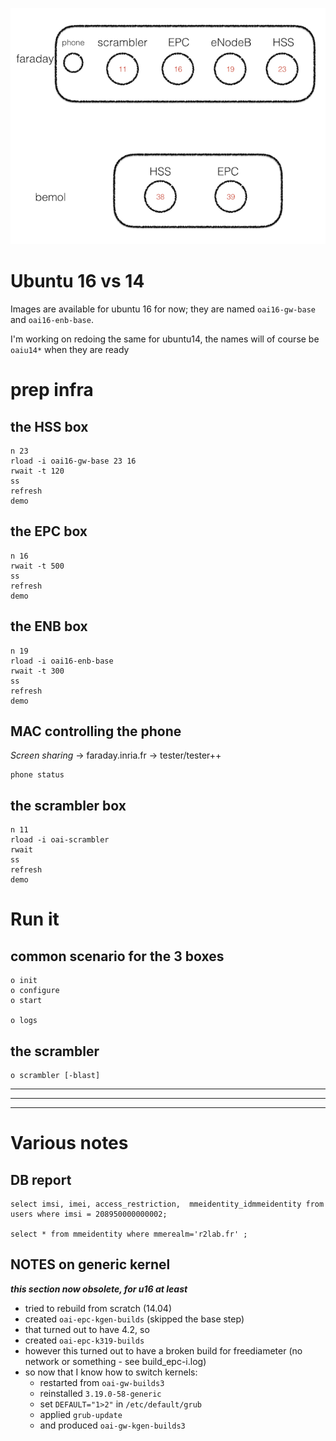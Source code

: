 ![](oai-nodes.001.png)


# Ubuntu 16 vs 14

Images are available for ubuntu 16 for now; they are named `oai16-gw-base` and `oai16-enb-base`.

I'm working on redoing the same for ubuntu14, the names will of course be `oaiu14*` when they are ready

# prep infra

## the HSS box

```
n 23
rload -i oai16-gw-base 23 16
rwait -t 120
ss
refresh
demo
```

## the EPC box

```
n 16
rwait -t 500
ss
refresh
demo
```
## the ENB box

```
n 19
rload -i oai16-enb-base 
rwait -t 300
ss
refresh
demo
```

## MAC controlling the phone

*Screen sharing* -> faraday.inria.fr -> tester/tester++

```
phone status
```


## the scrambler box

```
n 11
rload -i oai-scrambler
rwait
ss
refresh
demo
```

# Run it

## common scenario for the 3 boxes

```
o init
o configure
o start

o logs
```

## the scrambler

```
o scrambler [-blast]
```

*****
*****
*****


# Various notes


## DB report

```
select imsi, imei, access_restriction,  mmeidentity_idmmeidentity from users where imsi = 208950000000002;

select * from mmeidentity where mmerealm='r2lab.fr' ;
```

## NOTES on generic kernel

***this section now obsolete, for u16 at least***

* tried to rebuild from scratch (14.04)
* created `oai-epc-kgen-builds` (skipped the base step)
* that turned out to have 4.2, so
* created `oai-epc-k319-builds` 
* however this turned out to have a broken build for freediameter (no network or something - see build_epc-i.log)
* so now that I know how to switch kernels:
  * restarted from `oai-gw-builds3`
  * reinstalled `3.19.0-58-generic`
  * set `DEFAULT="1>2"` in `/etc/default/grub`
  * applied `grub-update`
  * and produced `oai-gw-kgen-builds3`